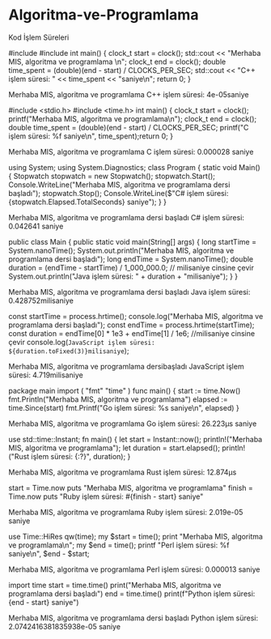 # Algoritma-ve-Programlama
Kod İşlem Süreleri

#include <iostream>
#include <ctime>
int main() {
clock_t start = clock();
std::cout << "Merhaba MIS, algoritma ve programlama \n";
clock_t end = clock();
double time_spent = (double)(end - start) /
CLOCKS_PER_SEC;
std::cout << "C++ işlem süresi: " << time_spent << "saniye\n";
return 0;
}

Merhaba MIS, algoritma ve programlama 
C++ işlem süresi: 4e-05saniye

#include <stdio.h>
#include <time.h>
int main() {
clock_t start = clock();
printf("Merhaba MIS, algoritma ve programlama\n");
clock_t end = clock();
double time_spent = (double)(end - start) /
CLOCKS_PER_SEC;
printf("C işlem süresi: %f saniye\n", time_spent);return 0;
}

Merhaba MIS, algoritma ve programlama
C işlem süresi: 0.000028 saniye


using System;
using System.Diagnostics;
class Program
{
static void Main()
{
Stopwatch stopwatch = new Stopwatch();
stopwatch.Start();
Console.WriteLine("Merhaba MIS, algoritma ve programlama dersi başladı");
stopwatch.Stop();
Console.WriteLine($"C# işlem süresi: {stopwatch.Elapsed.TotalSeconds} saniye");
}
}

Merhaba MIS, algoritma ve programlama dersi başladı
C# işlem süresi: 0.042641 saniye


public class Main {
public static void main(String[] args) {
long startTime = System.nanoTime();
System.out.println("Merhaba MIS, algoritma ve programlama dersi başladı");
long endTime = System.nanoTime();
double duration = (endTime - startTime) /
1_000_000.0; // milisaniye cinsine çevir
System.out.println("Java işlem süresi: " + duration + "milisaniye");
}
}

Merhaba MIS, algoritma ve programlama dersi başladı
Java işlem süresi: 0.428752milisaniye

const startTime = process.hrtime();
console.log("Merhaba MIS, algoritma ve programlama dersi başladı");
const endTime = process.hrtime(startTime);
const duration = endTime[0] * 1e3 + endTime[1] / 1e6; //milisaniye cinsine çevir
console.log(`JavaScript işlem süresi: ${duration.toFixed(3)}milisaniye`);

Merhaba MIS, algoritma ve programlama dersibaşladı
JavaScript işlem süresi: 4.719milisaniye

package main
import (
"fmt"
"time"
)
func main() {
start := time.Now()
fmt.Println("Merhaba MIS, algoritma ve programlama")
elapsed := time.Since(start)
fmt.Printf("Go işlem süresi: %s saniye\n", elapsed)
}

Merhaba MIS, algoritma ve programlama
Go işlem süresi: 26.223µs saniye


use std::time::Instant;
fn main() {
let start = Instant::now();
println!("Merhaba MIS, algoritma ve programlama");
let duration = start.elapsed();
println!("Rust işlem süresi: {:?}", duration);
}

Merhaba MIS, algoritma ve programlama
Rust işlem süresi: 12.874µs

start = Time.now
puts "Merhaba MIS, algoritma ve programlama"
finish = Time.now
puts "Ruby işlem süresi: #{finish - start} saniye"

Merhaba MIS, algoritma ve programlama
Ruby işlem süresi: 2.019e-05 saniye

use Time::HiRes qw(time);
my $start = time();
print "Merhaba MIS, algoritma ve programlama\n";
my $end = time();
printf "Perl işlem süresi: %f saniye\n", $end - $start;

Merhaba MIS, algoritma ve programlama
Perl işlem süresi: 0.000013 saniye

import time
start = time.time()
print("Merhaba MIS, algoritma ve programlama dersi başladı")
end = time.time()
print(f"Python işlem süresi: {end - start} saniye")

Merhaba MIS, algoritma ve programlama dersi başladı
Python işlem süresi: 2.0742416381835938e-05 saniye

